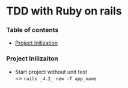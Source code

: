 # TDD with Ruby on rails  

### Table of contents  
* [Project Inilization](#project-Inilization)

### Project Inilizaiton  
* Start project without unit test  
~> `rails _4.2_ new -T app_name`  